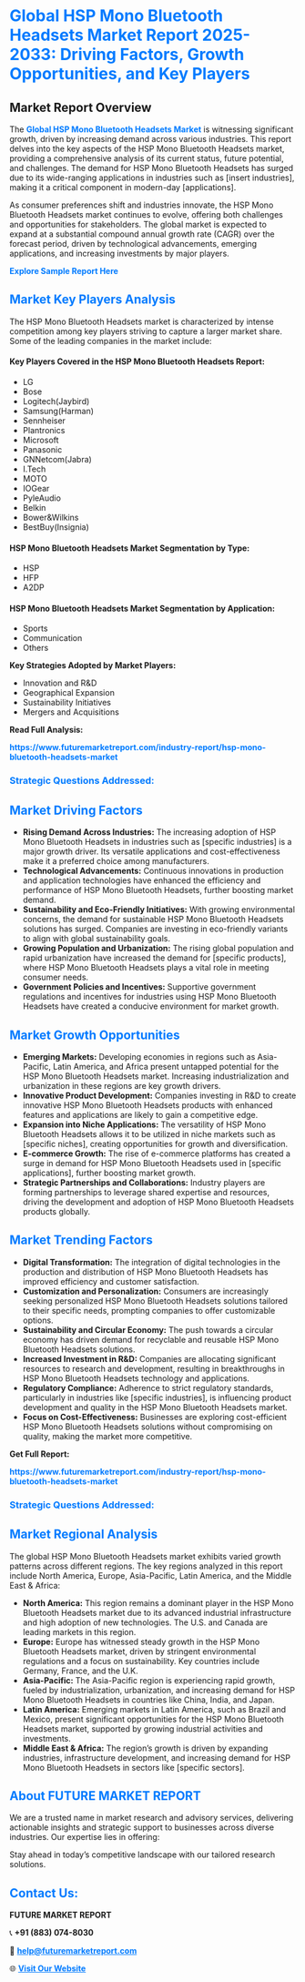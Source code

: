 <h1 style="color: #007BFF;">Global HSP Mono Bluetooth Headsets Market Report 2025-2033: Driving Factors, Growth Opportunities, and Key Players</h1>

<section id="overview">
<h2>Market Report Overview</h2>
<p>The <a href="https://www.futuremarketreport.com/industry-report/hsp-mono-bluetooth-headsets-market" style="color: #007BFF; text-decoration: none;"><strong>Global HSP Mono Bluetooth Headsets Market</strong></a> is witnessing significant growth, driven by increasing demand across various industries. This report delves into the key aspects of the HSP Mono Bluetooth Headsets market, providing a comprehensive analysis of its current status, future potential, and challenges. The demand for HSP Mono Bluetooth Headsets has surged due to its wide-ranging applications in industries such as [insert industries], making it a critical component in modern-day [applications].</p>
<p>As consumer preferences shift and industries innovate, the HSP Mono Bluetooth Headsets market continues to evolve, offering both challenges and opportunities for stakeholders. The global market is expected to expand at a substantial compound annual growth rate (CAGR) over the forecast period, driven by technological advancements, emerging applications, and increasing investments by major players.</p>
</section>

<section id="overview">
<p><a href="https://www.futuremarketreport.com/request-sample/reportId=35775" style="color: #007BFF; text-decoration: none;"><strong>Explore Sample Report Here</strong></a></p>
</section>

<section id="key-players">
<h2 style="color: #007BFF;">Market Key Players Analysis</h2>
<p>The HSP Mono Bluetooth Headsets market is characterized by intense competition among key players striving to capture a larger market share. Some of the leading companies in the market include:</p>
<h4>Key Players Covered in the HSP Mono Bluetooth Headsets Report:</h4>
<ul><li>LG</li><li>Bose</li><li>Logitech(Jaybird)</li><li>Samsung(Harman)</li><li>Sennheiser</li><li>Plantronics</li><li>Microsoft</li><li>Panasonic</li><li>GNNetcom(Jabra)</li><li>I.Tech</li><li>MOTO</li><li>IOGear</li><li>PyleAudio</li><li>Belkin</li><li>Bower&amp;Wilkins</li><li>BestBuy(Insignia)</li></ul>
<h4>HSP Mono Bluetooth Headsets Market Segmentation by Type:</h4>
<ul><li>HSP</li><li>HFP</li><li>A2DP</li></ul>

<h4>HSP Mono Bluetooth Headsets Market Segmentation by Application:</h4>
<ul><li>Sports</li><li>Communication</li><li>Others</li></ul>
<p><strong>Key Strategies Adopted by Market Players:</strong></p>
<ul>
<li>Innovation and R&D</li>
<li>Geographical Expansion</li>
<li>Sustainability Initiatives</li>
<li>Mergers and Acquisitions</li>
</ul>
</section>

<section>
<p><strong>Read Full Analysis: </strong></p><a href="https://www.futuremarketreport.com/industry-report/hsp-mono-bluetooth-headsets-market" style="color: #007BFF; text-decoration: none;"><strong>https://www.futuremarketreport.com/industry-report/hsp-mono-bluetooth-headsets-market</strong></a>
<h3 style="color: #007BFF;">Strategic Questions Addressed:</h3>
</section>

<section id="driving-factors">
<h2 style="color: #007BFF;">Market Driving Factors</h2>
<ul>
<li><strong>Rising Demand Across Industries:</strong> The increasing adoption of HSP Mono Bluetooth Headsets in industries such as [specific industries] is a major growth driver. Its versatile applications and cost-effectiveness make it a preferred choice among manufacturers.</li>
<li><strong>Technological Advancements:</strong> Continuous innovations in production and application technologies have enhanced the efficiency and performance of HSP Mono Bluetooth Headsets, further boosting market demand.</li>
<li><strong>Sustainability and Eco-Friendly Initiatives:</strong> With growing environmental concerns, the demand for sustainable HSP Mono Bluetooth Headsets solutions has surged. Companies are investing in eco-friendly variants to align with global sustainability goals.</li>
<li><strong>Growing Population and Urbanization:</strong> The rising global population and rapid urbanization have increased the demand for [specific products], where HSP Mono Bluetooth Headsets plays a vital role in meeting consumer needs.</li>
<li><strong>Government Policies and Incentives:</strong> Supportive government regulations and incentives for industries using HSP Mono Bluetooth Headsets have created a conducive environment for market growth.</li>
</ul>
</section>

<section id="growth-opportunities">
<h2 style="color: #007BFF;">Market Growth Opportunities</h2>
<ul>
<li><strong>Emerging Markets:</strong> Developing economies in regions such as Asia-Pacific, Latin America, and Africa present untapped potential for the HSP Mono Bluetooth Headsets market. Increasing industrialization and urbanization in these regions are key growth drivers.</li>
<li><strong>Innovative Product Development:</strong> Companies investing in R&D to create innovative HSP Mono Bluetooth Headsets products with enhanced features and applications are likely to gain a competitive edge.</li>
<li><strong>Expansion into Niche Applications:</strong> The versatility of HSP Mono Bluetooth Headsets allows it to be utilized in niche markets such as [specific niches], creating opportunities for growth and diversification.</li>
<li><strong>E-commerce Growth:</strong> The rise of e-commerce platforms has created a surge in demand for HSP Mono Bluetooth Headsets used in [specific applications], further boosting market growth.</li>
<li><strong>Strategic Partnerships and Collaborations:</strong> Industry players are forming partnerships to leverage shared expertise and resources, driving the development and adoption of HSP Mono Bluetooth Headsets products globally.</li>
</ul>
</section>

<section id="trending-factors">
<h2 style="color: #007BFF;">Market Trending Factors</h2>
<ul>
<li><strong>Digital Transformation:</strong> The integration of digital technologies in the production and distribution of HSP Mono Bluetooth Headsets has improved efficiency and customer satisfaction.</li>
<li><strong>Customization and Personalization:</strong> Consumers are increasingly seeking personalized HSP Mono Bluetooth Headsets solutions tailored to their specific needs, prompting companies to offer customizable options.</li>
<li><strong>Sustainability and Circular Economy:</strong> The push towards a circular economy has driven demand for recyclable and reusable HSP Mono Bluetooth Headsets solutions.</li>
<li><strong>Increased Investment in R&D:</strong> Companies are allocating significant resources to research and development, resulting in breakthroughs in HSP Mono Bluetooth Headsets technology and applications.</li>
<li><strong>Regulatory Compliance:</strong> Adherence to strict regulatory standards, particularly in industries like [specific industries], is influencing product development and quality in the HSP Mono Bluetooth Headsets market.</li>
<li><strong>Focus on Cost-Effectiveness:</strong> Businesses are exploring cost-efficient HSP Mono Bluetooth Headsets solutions without compromising on quality, making the market more competitive.</li>
</ul>
</section>

<section>
<p><strong>Get Full Report: </strong></p><a href="https://www.futuremarketreport.com/industry-report/hsp-mono-bluetooth-headsets-market" style="color: #007BFF; text-decoration: none;"><strong>https://www.futuremarketreport.com/industry-report/hsp-mono-bluetooth-headsets-market</strong></a>
<h3 style="color: #007BFF;">Strategic Questions Addressed:</h3>
</section>


<section id="regional-analysis">
<h2 style="color: #007BFF;">Market Regional Analysis</h2>
<p>The global HSP Mono Bluetooth Headsets market exhibits varied growth patterns across different regions. The key regions analyzed in this report include North America, Europe, Asia-Pacific, Latin America, and the Middle East & Africa:</p>
<ul>
<li><strong>North America:</strong> This region remains a dominant player in the HSP Mono Bluetooth Headsets market due to its advanced industrial infrastructure and high adoption of new technologies. The U.S. and Canada are leading markets in this region.</li>
<li><strong>Europe:</strong> Europe has witnessed steady growth in the HSP Mono Bluetooth Headsets market, driven by stringent environmental regulations and a focus on sustainability. Key countries include Germany, France, and the U.K.</li>
<li><strong>Asia-Pacific:</strong> The Asia-Pacific region is experiencing rapid growth, fueled by industrialization, urbanization, and increasing demand for HSP Mono Bluetooth Headsets in countries like China, India, and Japan.</li>
<li><strong>Latin America:</strong> Emerging markets in Latin America, such as Brazil and Mexico, present significant opportunities for the HSP Mono Bluetooth Headsets market, supported by growing industrial activities and investments.</li>
<li><strong>Middle East & Africa:</strong> The region’s growth is driven by expanding industries, infrastructure development, and increasing demand for HSP Mono Bluetooth Headsets in sectors like [specific sectors].</li>
</ul>
</section>

<footer>
<h2 style="color: #007BFF;">About FUTURE MARKET REPORT</h2>
<p>We are a trusted name in market research and advisory services, delivering actionable insights and strategic support to businesses across diverse industries. Our expertise lies in offering:</p>

<p>Stay ahead in today’s competitive landscape with our tailored research solutions.</p>

<h2 style="color: #007BFF;">Contact Us:</h2>
<p><strong>FUTURE MARKET REPORT</strong></p>
<p>📞 <strong>+91 (883) 074-8030</strong></p>
<p>📧 <strong><a href="mailto:help@futuremarketreport.com" style="color: #007BFF;">help@futuremarketreport.com</a></strong></p>
<p>🌐 <strong><a href="https://www.futuremarketreport.com/" style="color: #007BFF;">Visit Our Website</a></strong></p>
</footer>